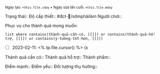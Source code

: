 <sub>Ngày tạo: `=this.file.cday` •  Ngày sửa lần cuối: `=this.file.mday`</sub>

Trạng thái::
Độ cấp thiết:: #đct-🍃/sớmphảilàm
Người chơi::

Phục vụ cho thành quả mong muốn:
```dataview
list where contains(thành-quả-cần-có, [[]]) or contains(thành-quả-hỗ-trợ, [[]]) or contains(ý-tưởng-tốt-hơn, [[]]) 
```

- [ ] 2023-02-11: <% tp.file.cursor() %> (x

Thành quả cần có::
Thành quả hỗ trợ::
Thành phẩm::

Điểm mạnh::
Điểm yếu::
Đối tượng thụ hưởng::



